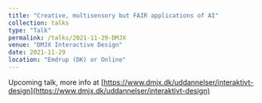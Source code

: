 ```yaml
---
title: "Creative, multisensory but FAIR applications of AI"
collection: talks
type: "Talk"
permalink: /talks/2021-11-29-DMJX
venue: "DMJX Interactive Design"
date: 2021-11-29
location: "Emdrup (DK) or Online"
---
```


Upcoming talk, more info at [https://www.dmjx.dk/uddannelser/interaktivt-design](https://www.dmjx.dk/uddannelser/interaktivt-design)

